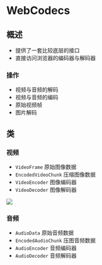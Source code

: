 

# WebCodecs


## 概述
* 提供了一套比较底层的接口
* 直接访问浏览器的编码器与解码器


### 操作
* 视频与音频的解码
* 视频与音频的编码
* 原始视频帧
* 图片解码


## 类

### 视频
* `VideoFrame` 原始图像数据
* `EncodedVideoChunk` 压缩图像数据 
* `VideoEncoder` 图像编码器
* `VideoDecoder` 图像解码器


![](http://picbed.cc12703.com/20230911001142.png)


### 音频
* `AudioData` 原始音频数据
* `EncodedAudioChunk` 压图音频数据
* `AudioEncoder` 音频编码器
* `AudioDecoder` 音频解码器
